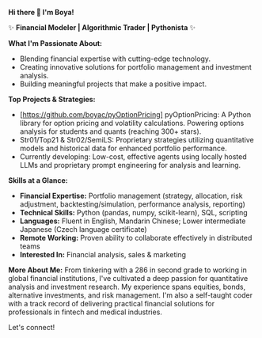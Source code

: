 **Hi there 👋 I'm Boya!**

✨ **Financial Modeler | Algorithmic Trader | Pythonista** ✨

**What I'm Passionate About:**
*   Blending financial expertise with cutting-edge technology.
*   Creating innovative solutions for portfolio management and investment analysis.
*   Building meaningful projects that make a positive impact.

**Top Projects & Strategies:**
*   [https://github.com/boyac/pyOptionPricing] pyOptionPricing: A Python library for option pricing and volatility calculations. Powering options analysis for students and quants (reaching 300+ stars).
*   Str01/Top21 & Str02/SemiLS: Proprietary strategies utilizing quantitative models and historical data for enhanced portfolio performance.
*   Currently developing: Low-cost, effective agents using locally hosted LLMs and proprietary prompt engineering for analysis and learning.
  
**Skills at a Glance:**
*   **Financial Expertise:** Portfolio management (strategy, allocation, risk adjustment, backtesting/simulation, performance analysis, reporting)
*   **Technical Skills:** Python (pandas, numpy, scikit-learn), SQL, scripting
*   **Languages:** Fluent in English, Mandarin Chinese; Lower intermediate Japanese (Czech language certificate)
*   **Remote Working:** Proven ability to collaborate effectively in distributed teams
*   **Interested In:** Financial analysis, sales & marketing

**More About Me:**
From tinkering with a 286 in second grade to working in global financial institutions, I've cultivated a deep passion for quantitative analysis and investment research. My experience spans equities, bonds, alternative investments, and risk management. I'm also a self-taught coder with a track record of delivering practical financial solutions for professionals in fintech and medical industries.

Let's connect!
